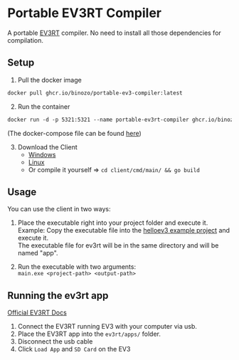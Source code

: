 # Portable EV3RT Compiler
A portable [EV3RT](https://ev3rt-git.github.io/) compiler. No need to install all those dependencies for compilation.

## Setup
1. Pull the docker image 
```dockerfile
docker pull ghcr.io/binozo/portable-ev3-compiler:latest
```

2. Run the container
```dockerfile
docker run -d -p 5321:5321 --name portable-ev3rt-compiler ghcr.io/binozo/portable-ev3-compiler:latest
```
(The docker-compose file can be found [here](https://github.com/Binozo/Portable-EV3RT-Compiler/blob/master/server/docker-compose.yaml))

3. Download the Client
   - [Windows](https://github.com/Binozo/Portable-EV3RT-Compiler/tree/master/client/bin/main.exe)
   - [Linux](https://github.com/Binozo/Portable-EV3RT-Compiler/tree/master/client/bin/main)
   - Or compile it yourself => `cd client/cmd/main/ && go build`

## Usage
You can use the client in two ways:
1. Place the executable right into your project folder and execute it. \
Example:
Copy the executable file into the [helloev3 example project](https://github.com/ev3rt-git/ev3rt-hrp2-sdk/tree/d33726dd7d8000519ba2c97cb15cff382cff2dab/workspace/helloev3) and execute it. \
The executable file for ev3rt will be in the same directory and will be named "app".

2. Run the executable with two arguments: \
`main.exe <project-path> <output-path>`

## Running the ev3rt app
[Official EV3RT Docs](https://ev3rt-git.github.io/get_started/#step-5-try-it-out) 
1. Connect the EV3RT running EV3 with your computer via usb. 
2. Place the EV3RT app into the `ev3rt/apps/` folder.
3. Disconnect the usb cable
4. Click `Load App` and `SD Card` on the EV3